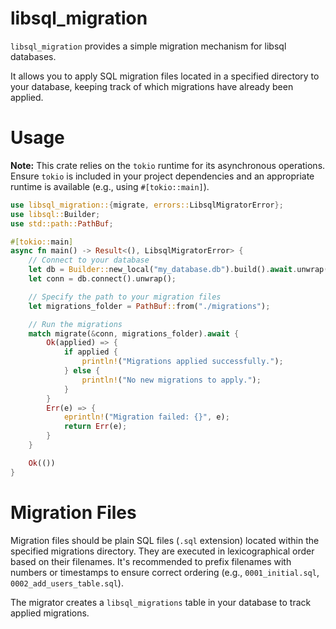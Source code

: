 # libsql_migration

`libsql_migration` provides a simple migration mechanism for libsql databases.

It allows you to apply SQL migration files located in a specified directory
to your database, keeping track of which migrations have already been applied.

# Usage

**Note:** This crate relies on the `tokio` runtime for its asynchronous operations. Ensure `tokio` is included in your project dependencies and an appropriate runtime is available (e.g., using `#[tokio::main]`).

```rust
use libsql_migration::{migrate, errors::LibsqlMigratorError};
use libsql::Builder;
use std::path::PathBuf;

#[tokio::main]
async fn main() -> Result<(), LibsqlMigratorError> {
    // Connect to your database
    let db = Builder::new_local("my_database.db").build().await.unwrap();
    let conn = db.connect().unwrap();

    // Specify the path to your migration files
    let migrations_folder = PathBuf::from("./migrations");

    // Run the migrations
    match migrate(&conn, migrations_folder).await {
        Ok(applied) => {
            if applied {
                println!("Migrations applied successfully.");
            } else {
                println!("No new migrations to apply.");
            }
        }
        Err(e) => {
            eprintln!("Migration failed: {}", e);
            return Err(e);
        }
    }

    Ok(())
}
```

# Migration Files

Migration files should be plain SQL files (`.sql` extension) located within the
specified migrations directory. They are executed in lexicographical order based
on their filenames. It's recommended to prefix filenames with numbers or timestamps
to ensure correct ordering (e.g., `0001_initial.sql`, `0002_add_users_table.sql`).

The migrator creates a `libsql_migrations` table in your database to track
applied migrations.
